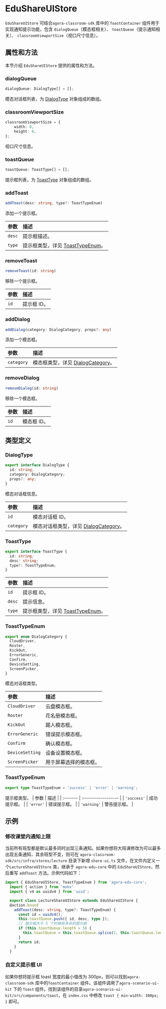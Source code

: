 # EduShareUIStore

`EduShareUIStore` 可结合`agora-classroom-sdk` 库中的 `ToastContainer` 组件用于实现通知提示功能，包含 `dialogQueue`（模态框相关）、 `toastQueue`（提示通知相关）、 `classroomViewportSize`（视口尺寸信息）。

## 属性和方法

本节介绍 `EduShareUIStore` 提供的属性和方法。

### dialogQueue

```typescript
dialogQueue: DialogType[] = [];
```

模态对话框列表，为 [DialogType](#dialogtype) 对象组成的数组。

### classroomViewportSize

```typescript
classroomViewportSize = {
    width: 0,
    height: 0,
};
```

视口尺寸信息。

### toastQueue

```typescript
toastQueue: ToastType[] = [];
```

提示框列表，为 [ToastType](#toasttype) 对象组成的数组。

### addToast

```typescript
addToast(desc: string, type?: ToastTypeEnum)
```

添加一个提示框。

| 参数     | 描述                                                         |
| :------- | :-------------------------------- |
| `desc` | 提示框描述。 |
| `type` | 提示框类型，详见 [ToastTypeEnum](#toasttypeenum)。 |

### removeToast

```typescript
removeToast(id: string)
```

移除一个提示框。

| 参数     | 描述                                                         |
| :------- | :-------------------------------- |
| `id` | 提示框 ID。 |

### addDialog

```typescript
addDialog(category: DialogCategory, props?: any)
```

添加一个模态框。

| 参数     | 描述                                                         |
| :------- | :-------------------------------- |
| `category` | 模态框类型，详见 [DialogCategory](#dialogcategory)。 |

### removeDialog

```typescript
removeDialog(id: string)
```

移除一个模态框。

| 参数     | 描述                                                         |
| :------- | :-------------------------------- |
| `id` | 模态框 ID。 |

## 类型定义

### DialogType

```typescript
export interface DialogType {
  id: string;
  category: DialogCategory;
  props?: any;
}
```

模态对话框信息。

| 参数     | 描述                                                         |
| :------- | :----------------------------------------------------------- |
| `id` | 模态对话框 ID。 |
| `category` | 模态对话框类型，详见 [DialogCategory](#dialogcategory)。 |

### ToastType

```typescript
export interface ToastType {
  id: string;
  desc: string;
  type?: ToastTypeEnum;
}
```

| 参数     | 描述                                                         |
| :------- | :-------------------------------- |
| `id` | 提示框 ID。 |
| `desc` | 提示信息。 |
| `type` | 提示框类型，详见 [ToastTypeEnum](#toasttypeenum)。 |

### ToastTypeEnum

```typescript
export enum DialogCategory {
  CloudDriver,
  Roster,
  KickOut,
  ErrorGeneric,
  Confirm,
  DeviceSetting,
  ScreenPicker,
}
```

模态对话框类型。

| 参数     | 描述                                                         |
| :------- | :------------------ |
| `CloudDriver` | 云盘模态框。 |
| `Roster` | 花名册模态框。 |
| `KickOut` | 踢人模态框。 |
| `ErrorGeneric` | 错误提示模态框。 |
| `Confirm` | 确认模态框。 |
| `DeviceSetting` | 设备设置模态框。 |
| `ScreenPicker` | 用于屏幕选择的模态框。 |

### ToastTypeEnum

```typescript
export type ToastTypeEnum = 'success' | 'error' | 'warning';
```

提示框类型。
| 参数     | 描述                                                         |
| :------- | :------------------ |
| `'success'` | 成功提示框。 |
| `'error'` | 错误提示框。 |
| `'warning'` | 警告提示框。 |

## 示例

### 修改课堂内通知上限

当前所有班型都是默认最多同时出现三条通知。如果你想将大班课修改为可以最多出现五条通知，其余班型不变，则可在 `agora-classroom-sdk/src/infra/stores/lecture` 目录下新增 `share-ui.ts` 文件，在文件内定义一个`LectureShareUIStore` 类，继承于 `agora-edu-core` 中的 `EduShareUIStore`，然后重写 `addToast` 方法。示例代码如下：

```typescript
import { EduShareUIStore, ToastTypeEnum } from 'agora-edu-core';
  import { action } from 'mobx'
  import { v4 as uuidv4 } from 'uuid';

  export class LectureShareUIStore extends EduShareUIStore {
  @action.bound
    addToast(desc: string, type?: ToastTypeEnum) {
      const id = uuidv4();
      this.toastQueue.push({ id, desc, type });
      // 提示框大于 5 个时移除多余的提示框
      if (this.toastQueue.length > 5) {
        this.toastQueue = this.toastQueue.splice(1, this.toastQueue.length);
      }
      return id;
    }
  }
```

### 自定义提示框 UI

如果你想将提示框 toast 宽度的最小值改为 300px，则可以找到`agora-classroom-sdk` 库中的`ToastContainer` 组件。该组件调用了`agora-scenario-ui-kit` 下的 `Toast` 组件。找到该组件的目录`agora-scenario-ui-kit/src/components/toast`，在 `index.css` 中修改 `toast { min-width: 300px; }` 即可。